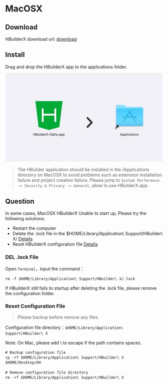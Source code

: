 # MacOSX 

## Download

HBuilderX download url:  [download](https://www.dcloud.io/hbuilderx.html)

## Install

Drag and drop the HBuilderX app to the applications folder.

<img src="/static/snapshots/tutorial/install_macosx/install_mac.jpeg" />

> The HBuilder application should be installed in the /Applications directory on MacOSX to avoid problems such as extension installation failure and project creation failure.
> Please jump to `System Perference -> Security & Privacy -> General`, allow to use HBuilderX.app.


## Question

In some cases, MacOSX HBuilderX Unable to start up, Please try the following solutions:

- Restart the computer
- Delete the .lock file in the $HOME/Library/Application\ Support/HBuilder\ X/ [Details](/Tutorial/install/macosx?id=del-.lock-file)
- Reset HBuilderX configuration file [Details](/Tutorial/install/macosx?id=reset-config-file)

### DEL .lock File

Open `Terminal`，input the command： 

```
rm -f $HOME/Library/Application\ Support/HBuilder\ X/.lock
```
If HBuilderX still fails to startup after deleting the .lock file, please remove the configuration folder.

### Reset Configuration File

> Please backup before remove any files.
> 

Configuration file directory：`$HOME/Library/Application\ Support/HBuilder\ X`

Note: On Mac, please add \ to escape if the path contains spaces.

```shell
# Backup configuration file
cp -rf $HOME/Library/Application\ Support/HBuilder\ X   $HOME/Desktop/HX

# Remove configuration file directory
rm -rf $HOME/Library/Application\ Support/HBuilder\ X
```
